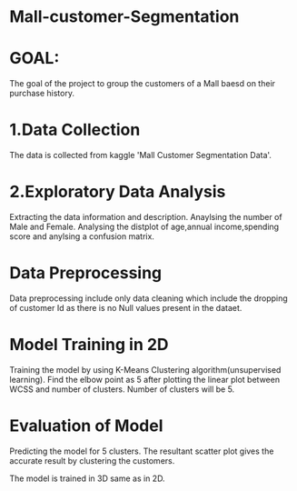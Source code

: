 # Mall-customer-Segmentation
# GOAL:
The goal of the project to group the customers of a Mall baesd on their purchase history.
# 1.Data Collection
The data is collected from kaggle 'Mall Customer Segmentation Data'.
# 2.Exploratory Data Analysis
Extracting the data information and description.
Anaylsing the number of Male and Female.
Analysing the distplot of age,annual income,spending score and anylsing a confusion matrix.
# Data Preprocessing
Data preprocessing include only data cleaning which include the dropping of customer Id as there is no Null values present in the dataet.
# Model Training in 2D 
Training the model by using K-Means Clustering algorithm(unsupervised learning).
Find the elbow point as 5 after plotting the linear plot between WCSS and number of clusters. 
Number of clusters will be 5.
# Evaluation of Model
Predicting the model for 5 clusters.
The resultant scatter plot gives the accurate result by clustering the customers.

The model is trained in 3D same as in 2D.
